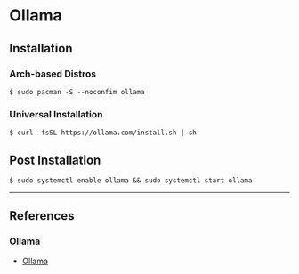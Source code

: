 # Ollama

## Installation

### Arch-based Distros

```
$ sudo pacman -S --noconfim ollama
```

### Universal Installation

```
$ curl -fsSL https://ollama.com/install.sh | sh
```

## Post Installation

```
$ sudo systemctl enable ollama && sudo systemctl start ollama
```

---
## References

### Ollama

- [Ollama](https://ollama.com)